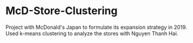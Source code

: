 # McD-Store-Clustering
Project with McDonald's Japan to formulate its expansion strategy in 2019. Used k-means clustering to analyze the stores with Nguyen Thanh Hai.

